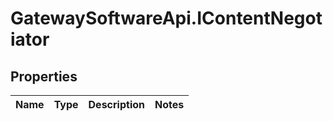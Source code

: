 # GatewaySoftwareApi.IContentNegotiator

## Properties
Name | Type | Description | Notes
------------ | ------------- | ------------- | -------------


